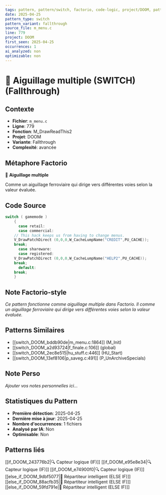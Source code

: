 ```yaml
---
tags: pattern, pattern/switch, factorio, code-logic, project/DOOM, pattern/variant/fallthrough
date: 2025-04-25
pattern_type: switch
pattern_variant: fallthrough
source_file: m_menu.c
line: 779
project: DOOM
first_seen: 2025-04-25
occurrences: 1
ai_analyzed: non
optimizable: non
---
```


# 🔀 Aiguillage multiple (SWITCH) (Fallthrough)

## Contexte
- **Fichier**: `m_menu.c`
- **Ligne**: 779
- **Fonction**: M_DrawReadThis2
- **Projet**: DOOM
- **Variante**: Fallthrough
- **Complexité**: avancée

## Métaphore Factorio
🔀 **Aiguillage multiple**

Comme un aiguillage ferroviaire qui dirige vers différentes voies selon la valeur évaluée.

## Code Source
```c
switch ( gamemode )
    {
      case retail:
      case commercial:
	// This hack keeps us from having to change menus.
	V_DrawPatchDirect (0,0,0,W_CacheLumpName("CREDIT",PU_CACHE));
	break;
      case shareware:
      case registered:
	V_DrawPatchDirect (0,0,0,W_CacheLumpName("HELP2",PU_CACHE));
	break;
      default:
	break;
    }
```

## Note Factorio-style
*Ce pattern fonctionne comme aiguillage multiple dans Factorio. Il comme un aiguillage ferroviaire qui dirige vers différentes voies selon la valeur évaluée.*

## Patterns Similaires
- [[switch_DOOM_bddb90de|m_menu.c:1864]] (M_Init)
- [[switch_DOOM_a2d93724|f_finale.c:106]] (global)
- [[switch_DOOM_2ec8e515|hu_stuff.c:446]] (HU_Start)
- [[switch_DOOM_13ef8106|p_saveg.c:491]] (P_UnArchiveSpecials)

## Note Perso
*Ajouter vos notes personnelles ici...*

## Statistiques du Pattern
- **Première détection**: 2025-04-25
- **Dernière mise à jour**: 2025-04-25
- **Nombre d'occurrences**: 1 fichiers
- **Analysé par IA**: Non
- **Optimisable**: Non

## Patterns liés
[[if_DOOM_243776b2|🔍 Capteur logique (IF)]]
[[if_DOOM_e95e8e34|🔍 Capteur logique (IF)]]
[[if_DOOM_e74900f0|🔍 Capteur logique (IF)]]
[[else_if_DOOM_9dbf5077|🔄 Répartiteur intelligent (ELSE IF)]]
[[else_if_DOOM_88acfb35|🔄 Répartiteur intelligent (ELSE IF)]]
[[else_if_DOOM_59fd791e|🔄 Répartiteur intelligent (ELSE IF)]]
